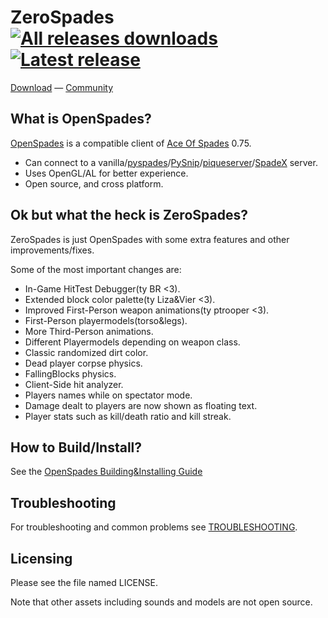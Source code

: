 # ZeroSpades [![All releases downloads](https://img.shields.io/github/downloads/siecvi/zerospades/total.svg)](https://github.com/siecvi/zerospades/releases) [![Latest release](https://img.shields.io/github/release/siecvi/zerospades.svg)](https://github.com/siecvi/zerospades/releases)

[Download](https://github.com/siecvi/zerospades/releases) — [Community](https://buildandshoot.com)

## What is OpenSpades?
[OpenSpades](https://github.com/yvt/openspades) is a compatible client of [Ace Of Spades](https://en.wikipedia.org/wiki/Ace_of_Spades_(video_game)) 0.75.

* Can connect to a vanilla/[pyspades](https://code.google.com/archive/p/pyspades)/[PySnip](https://github.com/NateShoffner/PySnip)/[piqueserver](https://github.com/piqueserver/piqueserver)/[SpadeX](https://github.com/SpadesX/SpadesX) server.
* Uses OpenGL/AL for better experience.
* Open source, and cross platform.

## Ok but what the heck is ZeroSpades?
ZeroSpades is just OpenSpades with some extra features and other improvements/fixes.

Some of the most important changes are:

* In-Game HitTest Debugger(ty BR <3).
* Extended block color palette(ty Liza&Vier <3).
* Improved First-Person weapon animations(ty ptrooper <3).
* First-Person playermodels(torso&legs).
* More Third-Person animations.
* Different Playermodels depending on weapon class.
* Classic randomized dirt color.
* Dead player corpse physics.
* FallingBlocks physics.
* Client-Side hit analyzer.
* Players names while on spectator mode.
* Damage dealt to players are now shown as floating text.
* Player stats such as kill/death ratio and kill streak.

## How to Build/Install?
See the [OpenSpades Building&Installing Guide](https://github.com/yvt/openspades#how-to-buildinstall)

## Troubleshooting
For troubleshooting and common problems see [TROUBLESHOOTING](TROUBLESHOOTING.md).

## Licensing
Please see the file named LICENSE.

Note that other assets including sounds and models are not open source.
